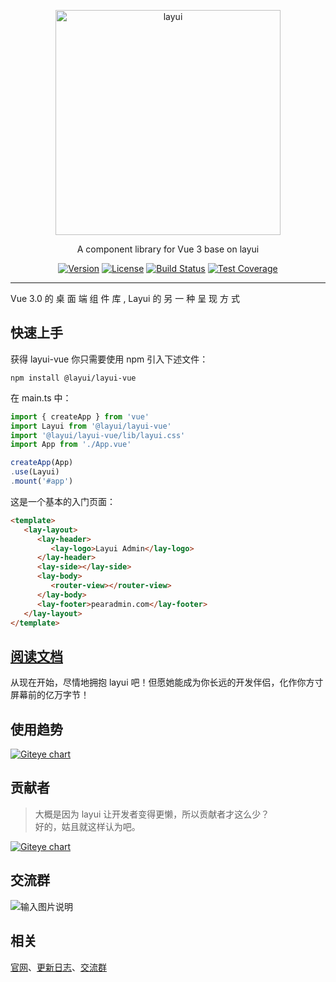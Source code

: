 
<p align="center">
  <a href="http://www.layui.com">
    <img src="https://sentsin.gitee.io/res/images/layui/layui.png" alt="layui" width="360">
  </a>
</p>
<p align="center">
  A component library for Vue 3 base on layui
</p>

<p align="center">  
  <a href="https://www.npmjs.com/package/@layui/layui-vue"><img src="https://img.shields.io/npm/v/@layui/layui-vue.svg?sanitize=true" alt="Version"></a>
  <a href="https://www.npmjs.com/package/layui"><img src="https://img.shields.io/npm/l/layui.svg?sanitize=true" alt="License"></a>
  <a href="https://travis-ci.org/sentsin/layui"><img alt="Build Status" src="https://img.shields.io/travis/sentsin/layui/master.svg"></a>
  <a href="https://coveralls.io/r/sentsin/layui?branch=master"><img alt="Test Coverage" src="https://img.shields.io/coveralls/sentsin/layui/master.svg"></a>
  <!--<a href="https://saucelabs.com/beta/builds/7e6196205e4f492496203388fc003b65"><img src="https://saucelabs.com/buildstatus/layui" alt="Build Status"></a>-->
</p>

<!--
<p align="center">
  <a href="https://saucelabs.com/beta/builds/7e6196205e4f492496203388fc003b65"><img src="https://saucelabs.com/browser-matrix/layui.svg" alt="Browser Matrix"></a>
</p>
-->

---

Vue 3.0 的 桌 面 端 组 件 库 , Layui 的 另 一 种 呈 现 方 式


## 快速上手

获得 layui-vue 你只需要使用 npm 引入下述文件：

```
npm install @layui/layui-vue
```

在 main.ts 中：

```js
import { createApp } from 'vue'
import Layui from '@layui/layui-vue'
import '@layui/layui-vue/lib/layui.css'
import App from './App.vue'

createApp(App)
.use(Layui)
.mount('#app')

```

这是一个基本的入门页面：

```html
<template>
   <lay-layout>
      <lay-header>
         <lay-logo>Layui Admin</lay-logo>
      </lay-header>
      <lay-side></lay-side>
      <lay-body>
         <router-view></router-view>
      </lay-body>
      <lay-footer>pearadmin.com</lay-footer>
   </lay-layout>
</template>

```

## [阅读文档](http://layui-vue.pearadmin.com/)
从现在开始，尽情地拥抱 layui 吧！但愿她能成为你长远的开发伴侣，化作你方寸屏幕前的亿万字节！

## 使用趋势

[![Giteye chart](https://chart.giteye.net/gitee/Jmysy/layui-vue/54GMVA5A.png)](https://giteye.net/chart/54GMVA5A)

## 贡献者
> 大概是因为 layui 让开发者变得更懒，所以贡献者才这么少？   
> 好的，姑且就这样认为吧。
 
[![Giteye chart](https://chart.giteye.net/gitee/Jmysy/layui-vue/NPJNE48U.png)](https://giteye.net/chart/NPJNE48U)

## 交流群

![输入图片说明](https://images.gitee.com/uploads/images/2021/1008/090410_8b349271_4835367.png "QQ图片20211008090242.png")

## 相关
[官网](http://layui-vue.pearadmin.com/)、[更新日志](http://layui-vue.pearadmin.com/zh-CN/guide/changelog)、[交流群](https://jq.qq.com/?_wv=1027&k=ffiUQgnE)